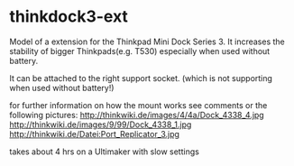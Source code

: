 # thinkdock3-ext
Model of a extension for the Thinkpad Mini Dock Series 3.
It increases the stability of bigger Thinkpads(e.g. T530) especially when used without battery.

It can be attached to the right support socket. 
(which is not supporting when used without battery!)

for further information on how the mount works see comments or the following pictures:
http://thinkwiki.de/images/4/4a/Dock_4338_4.jpg
http://thinkwiki.de/images/9/99/Dock_4338_1.jpg
http://thinkwiki.de/Datei:Port_Replicator_3.jpg

takes about 4 hrs on a Ultimaker with slow settings
